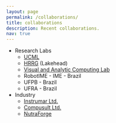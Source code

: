```yaml
---
layout: page
permalink: /collaborations/
title: collaborations
description: Recent collaborations.
nav: true
---
```

* Research Labs
  * <a href="https://sites.google.com/view/ucmi/home" target="_blank">UCML</a>
  <!-- * <a href="http://www.cs.mun.ca/~asoaresjunio/" target="_blank">Mobility and Data Analytics Lab</a> -->
  * <a href="https://thiagoeustakio.github.io/" target="_blank">HRRG</a> (Lakehead)
  * <a href="https://www.vaclab.ca/" target="_blank">Visual and Analytic Computing Lab</a>
  * RobotIME - IME - Brazil
  * UFPB - Brazil
  * UFRA - Brazil
* Industry
  * <a href="https://www.instrumar.com/" target="_blank">Instrumar Ltd.</a>
  * <a href="https://www.compusult.com/" target="_blank">Compusult Ltd.</a>
  * <a href="https://www.nutraforge.ca/" target="_blank">NutraForge</a>
